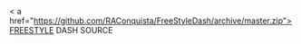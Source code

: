 < a href="https://github.com/RAConquista/FreeStyleDash/archive/master.zip">FREESTYLE DASH SOURCE</a>
